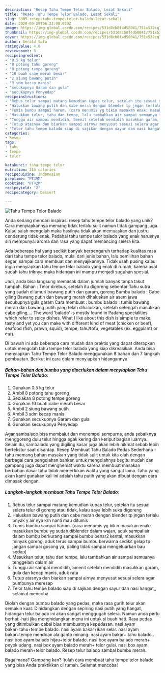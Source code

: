 ```yaml
---
description: "Resep Tahu Tempe Telor Balado, Lezat Sekali"
title: "Resep Tahu Tempe Telor Balado, Lezat Sekali"
slug: 3305-resep-tahu-tempe-telor-balado-lezat-sekali
date: 2020-09-29T06:23:08.039Z
image: https://img-global.cpcdn.com/recipes/531d8cb8f4d58041/751x532cq70/tahu-tempe-telor-balado-foto-resep-utama.jpg
thumbnail: https://img-global.cpcdn.com/recipes/531d8cb8f4d58041/751x532cq70/tahu-tempe-telor-balado-foto-resep-utama.jpg
cover: https://img-global.cpcdn.com/recipes/531d8cb8f4d58041/751x532cq70/tahu-tempe-telor-balado-foto-resep-utama.jpg
author: Gerald Soto
ratingvalue: 4.6
reviewcount: 8
recipeingredient:
- "0.5 kg telur"
- "8 potong tahu goreng"
- "8 potong tempe goreng"
- "10 buah cabe merah besar"
- "2 siung bawang putih"
- "3 sdm kecap manis"
- "secukupnya Garam dan gula"
- "secukupnya Penyedap"
recipeinstructions:
- "Rebus telur sampai matang kemudian kupas telur, setelah itu sesuai selera telur di goreng atau tidak, kalau saya lebih suka digoreng"
- "Haluskan bawang putih dan cabe merah dengan blender tp jngan terlalu bnyak y air nya krn nanti mau ditumis"
- "Tumis bumbu sampai harum. (cara menumis yg bikin masakan enak: masukkan bumbu yg sudah diblender dalam wajan, aduk sampai air dalam bumbu berkurang sampai bumbu benar2 kental, masukkan minyak goreng, aduk terus sampai bumbu berwarna sedikit gelap tp jangan sampai gosong ya, paling tidak sampai mengeluarkan bau sedap)"
- "Masukkan telur, tahu dan tempe, lalu tambahkan air sampai semuanya tenggelam dalam air"
- "Tunggu air sampai mendidih, 5menit setelah mendidih masukkan garam, gula dan kecap manis, aduk rata"
- "Tutup atasnya dan biarkan sampai airnya menyusut sesuai selera agar bumbunya meresap"
- "Telor tahu tempe balado siap di sajikan dengan sayur dan nasi hangat,, selamat mencoba"
categories:
- Resep
tags:
- tahu
- tempe
- telor

katakunci: tahu tempe telor 
nutrition: 216 calories
recipecuisine: Indonesian
preptime: "PT39M"
cooktime: "PT42M"
recipeyield: "2"
recipecategory: Dessert

---
```



![Tahu Tempe Telor Balado](https://img-global.cpcdn.com/recipes/531d8cb8f4d58041/751x532cq70/tahu-tempe-telor-balado-foto-resep-utama.jpg)

Anda sedang mencari inspirasi resep tahu tempe telor balado yang unik? Cara menyiapkannya memang tidak terlalu sulit namun tidak gampang juga. Kalau salah mengolah maka hasilnya tidak akan memuaskan dan justru cenderung tidak enak. Padahal tahu tempe telor balado yang enak harusnya sih mempunyai aroma dan rasa yang dapat memancing selera kita.

Ada beberapa hal yang sedikit banyak berpengaruh terhadap kualitas rasa dari tahu tempe telor balado, mulai dari jenis bahan, lalu pemilihan bahan segar, sampai cara membuat dan menyajikannya. Tidak usah pusing kalau ingin menyiapkan tahu tempe telor balado yang enak di rumah, karena asal sudah tahu triknya maka hidangan ini mampu menjadi suguhan spesial.

Jadi, anda bisa langsung memasak dalam jumlah banyak tanpa takut tumpah. Bahan : Telor direbus, setelah itu digoreng sebentar Tahu sutra yang sudah dilumuri bawang putih dan garam, goreng Bumbu balado : Cabe giling Bawang putih dan bawang merah dihaluskan air asem jawa secukupnya gula garam Cara membuat : bumbu balado : tumis bawang merah dan bawang putih yang telah dihaluskan, setelah setengah masukkan cabe giling,… The word &#39;balado&#39; is mostly found in Padang specialities which refer to spicy dishes. What I like about this dish is simple to make, tasty and yet you can make with different kind of meat (chicken or beef), seafood (fish, prawn, squid), tempe, tahu/tofu, vegetables (ex. eggplant) or egg.


Di bawah ini ada beberapa cara mudah dan praktis yang dapat diterapkan untuk mengolah tahu tempe telor balado yang siap dikreasikan. Anda bisa menyiapkan Tahu Tempe Telor Balado menggunakan 8 bahan dan 7 langkah pembuatan. Berikut ini cara dalam menyiapkan hidangannya.

<!--inarticleads1-->

##### Bahan-bahan dan bumbu yang diperlukan dalam menyiapkan Tahu Tempe Telor Balado:

1. Gunakan 0.5 kg telur
1. Ambil 8 potong tahu goreng
1. Sediakan 8 potong tempe goreng
1. Gunakan 10 buah cabe merah besar
1. Ambil 2 siung bawang putih
1. Ambil 3 sdm kecap manis
1. Gunakan secukupnya Garam dan gula
1. Gunakan secukupnya Penyedap


Agar sambalado bisa membalut dan menempel sempurna, anda sebaiknya menggoreng dulu telur hingga agak kering dan keriput bagian luarnya. Selain itu, sambalado yang digiling kasar juga akan lebih nikmat sebab lebih bertekstur saat disantap. Resep Membuat Tahu Balado Pedas Sederhana - tahu memang bahan masakan yang tidak sulit untuk kita olah dengan berbagai cara pengolahan bahkan untuk mengolahnya begitu mudah dan gampang juga dapat menghemat waktu karena membuat masakan berbahan dasar tahu tidak memerlukan waktu yang sangat lama. Tahu yang akan kami gunakan kali ini adalah tahu putih yang akan dibuat dengan cara dimasak dengan. 

<!--inarticleads2-->

##### Langkah-langkah membuat Tahu Tempe Telor Balado:

1. Rebus telur sampai matang kemudian kupas telur, setelah itu sesuai selera telur di goreng atau tidak, kalau saya lebih suka digoreng
1. Haluskan bawang putih dan cabe merah dengan blender tp jngan terlalu bnyak y air nya krn nanti mau ditumis
1. Tumis bumbu sampai harum. (cara menumis yg bikin masakan enak: masukkan bumbu yg sudah diblender dalam wajan, aduk sampai air dalam bumbu berkurang sampai bumbu benar2 kental, masukkan minyak goreng, aduk terus sampai bumbu berwarna sedikit gelap tp jangan sampai gosong ya, paling tidak sampai mengeluarkan bau sedap)
1. Masukkan telur, tahu dan tempe, lalu tambahkan air sampai semuanya tenggelam dalam air
1. Tunggu air sampai mendidih, 5menit setelah mendidih masukkan garam, gula dan kecap manis, aduk rata
1. Tutup atasnya dan biarkan sampai airnya menyusut sesuai selera agar bumbunya meresap
1. Telor tahu tempe balado siap di sajikan dengan sayur dan nasi hangat,, selamat mencoba


Diolah dengan bumbu balado yang pedas, maka rasa gurih telur akan semakin kuat. Dihidangkan dengan sepiring nasi putih yang hangat, hidangan telur balado ini akan sangat menggugah selera. Namun anda perlu berhati-hati jika menghidangkan menu ini untuk si buah hati. Rasa pedas yang ditimbulkan cabai bisa membuatnya kepedasan. nasi ayam bakar+tahu+tempe balado. nasi ayam bakar+ikan selar. nasi ayam bakar+tempe mendoan ala ganto minang. nasi ayam bakar+ tahu balado.. nasi box ayam balado hijau+telor balado. nasi box ayam balado merah+ peyek udang. nasi box ayam balado merah+ telor gulai. nasi box ayam balado merah+telor balado. Resep telur balado sambal bumbu merah. 

Bagaimana? Gampang kan? Itulah cara membuat tahu tempe telor balado yang bisa Anda praktikkan di rumah. Selamat mencoba!
